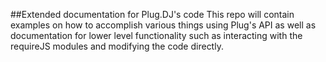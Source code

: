 ##Extended documentation for Plug.DJ's code
This repo will contain examples on how to accomplish various things using Plug's API as well as documentation for lower level functionality such as interacting with the requireJS modules and modifying the code directly.
